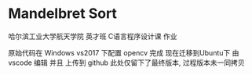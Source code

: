 # Mandelbret Sort

哈尔滨工业大学航天学院 英才班 C语言程序设计课 作业

原始代码在 Windows  vs2017 下配置 opencv 完成
现在迁移到Ubuntu下 由vscode 编辑
并且 上传到 github
此处仅留下了最终版本, 过程版本未一同拷贝

